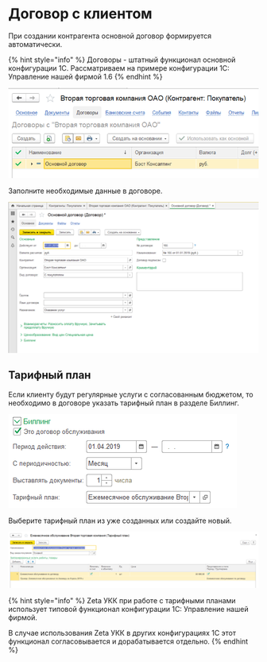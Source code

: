 # Договор с клиентом

При создании контрагента основной договор формируется автоматически.

{% hint style="info" %}
Договоры - штатный функционал основной конфигурации 1С. Рассматриваем на примере конфигурации 1С: Управление нашей фирмой 1.6
{% endhint %}

![](../.gitbook/assets/image%20%2844%29.png)

Заполните необходимые данные в договоре.

![](../.gitbook/assets/image%20%286%29.png)

## Тарифный план

Если клиенту будут регулярные услуги с согласованным бюджетом, то необходимо в договоре указать тарифный план в разделе Биллинг.

![](../.gitbook/assets/image%20%2861%29.png)

Выберите тарифный план из уже созданных или создайте новый.

![](../.gitbook/assets/image%20%283%29.png)

{% hint style="info" %}
Zeta УКК при работе с тарифными планами использует типовой функционал конфигурации 1С: Управление нашей фирмой.

В случае использования Zeta УКК в других конфигурациях 1С этот функционал согласовывается и дорабатывается отдельно.
{% endhint %}

